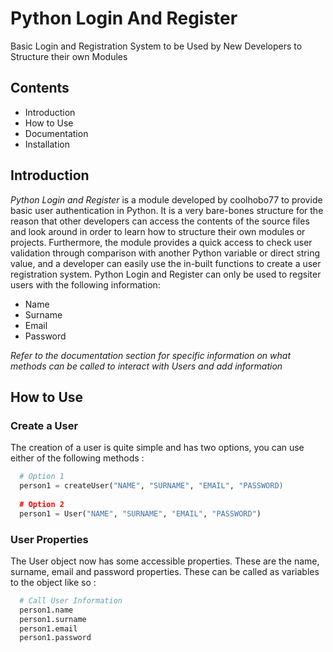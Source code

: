 # Python Login And Register
Basic Login and Registration System to be Used by New Developers to Structure their own Modules

## Contents
* Introduction
* How to Use
* Documentation
* Installation

## Introduction
_Python Login and Register_ is a module developed by coolhobo77 to provide basic user authentication in Python. It is a very bare-bones structure for the reason that other developers can access the contents of the source files and look around in order to learn how to structure their own modules or projects. Furthermore, the module provides a quick access to check user validation through comparison with another Python variable or direct string value, and a developer can easily use the in-built functions to create a user registration system. Python Login and Register can only be used to regsiter users with the following information:

  * Name
  * Surname
  * Email
  * Password

_Refer to the documentation section for specific information on what methods can be called to interact with Users and add information_

## How to Use
### Create a User
The creation of a user is quite simple and has two options, you can use either of the following methods :

```python
  # Option 1
  person1 = createUser("NAME", "SURNAME", "EMAIL", "PASSWORD)
  
  # Option 2
  person1 = User("NAME", "SURNAME", "EMAIL", "PASSWORD")
```

### User Properties
The User object now has some accessible properties. These are the name, surname, email and password properties. These can be called as variables to the object like so :

```python
  # Call User Information
  person1.name
  person1.surname
  person1.email
  person1.password
```
